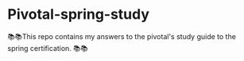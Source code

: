 # Pivotal-spring-study
📚📚This repo contains my answers to the pivotal's study guide to the spring certification. 📚📚
